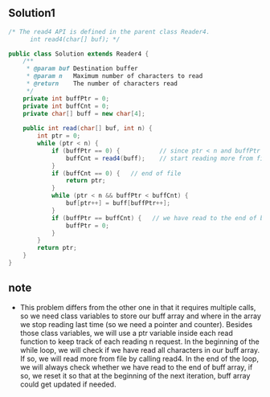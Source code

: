 ## Solution1
``` java
/* The read4 API is defined in the parent class Reader4.
      int read4(char[] buf); */

public class Solution extends Reader4 {
    /**
     * @param buf Destination buffer
     * @param n   Maximum number of characters to read
     * @return    The number of characters read
     */
    private int buffPtr = 0;
    private int buffCnt = 0;
    private char[] buff = new char[4];
    
    public int read(char[] buf, int n) {
        int ptr = 0;
        while (ptr < n) {
            if (buffPtr == 0) {           // since ptr < n and buffPtr == 0 which means we can 
                buffCnt = read4(buff);    // start reading more from file by calling read4
            }
            if (buffCnt == 0) {   // end of file 
                return ptr;
            }
            while (ptr < n && buffPtr < buffCnt) {
                buf[ptr++] = buff[buffPtr++];
            }
            if (buffPtr == buffCnt) {   // we have read to the end of buff array, so we reset it 
                buffPtr = 0;
            }
        }
        return ptr;
    }
}
```

## note 
* This problem differs from the other one in that it requires multiple calls, so we need class variables to store our buff
array and where in the array we stop reading last time (so we need a pointer and counter). Besides those class variables, we 
will use a ptr variable inside each read function to keep track of each reading n request. In the beginning of the while loop,
we will check if we have read all characters in our buff array. If so, we will read more from file by calling read4. In the end of the loop, we will always check whether we have read to the end of buff array, if so, we reset it so that at the beginning of the next iteration, buff array could get updated if needed.
